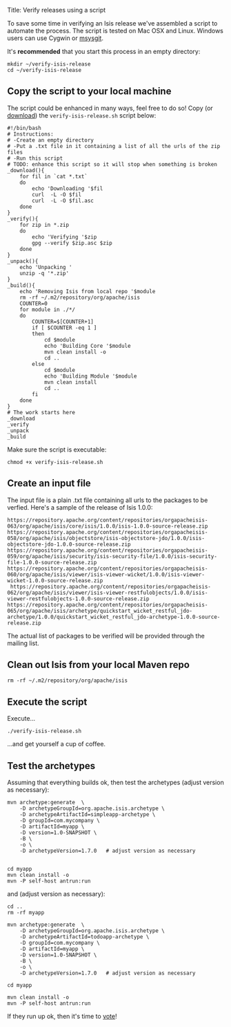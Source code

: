 Title: Verify releases using a script

To save some time in verifying an Isis release we've assembled a script to automate the process. The script is tested on Mac OSX and Linux.  Windows users can use Cygwin or [msysgit](http://msysgit.github.io/).

It's **recommended** that you start this process in an empty directory:

	mkdir ~/verify-isis-release
	cd ~/verify-isis-release

## Copy the script to your local machine 
	
The script could be enhanced in many ways, feel free to do so! Copy (or [download](resources/verify-isis-release.sh)) the `verify-isis-release.sh` script below:
	
	#!/bin/bash
	# Instructions:
	# -Create an empty directory
	# -Put a .txt file in it containing a list of all the urls of the zip files
	# -Run this script
	# TODO: enhance this script so it will stop when something is broken
	_download(){
		for fil in `cat *.txt`
		do
			echo 'Downloading '$fil
			curl  -L -O $fil
			curl  -L -O $fil.asc
		done
	}
	_verify(){
		for zip in *.zip
		do 
			echo 'Verifying '$zip	
			gpg --verify $zip.asc $zip 
		done
	}
	_unpack(){
		echo 'Unpacking '
		unzip -q '*.zip'
	}
	_build(){
		echo 'Removing Isis from local repo '$module
		rm -rf ~/.m2/repository/org/apache/isis
		COUNTER=0
		for module in ./*/
		do
			COUNTER=$[COUNTER+1]
			if [ $COUNTER -eq 1 ]
			then
				cd $module
				echo 'Building Core '$module
				mvn clean install -o
				cd ..
			else
				cd $module
				echo 'Building Module '$module
				mvn clean install
				cd ..
			fi
		done
	}
	# The work starts here 
	_download
	_verify
	_unpack
	_build

Make sure the script is executable:

	chmod +x verify-isis-release.sh


## Create an input file

The input file is a plain .txt file containing all urls to the packages to be verfied. Here's a sample of the release of Isis 1.0.0:

    https://repository.apache.org/content/repositories/orgapacheisis-063/org/apache/isis/core/isis/1.0.0/isis-1.0.0-source-release.zip
    https://repository.apache.org/content/repositories/orgapacheisis-058/org/apache/isis/objectstore/isis-objectstore-jdo/1.0.0/isis-objectstore-jdo-1.0.0-source-release.zip
    https://repository.apache.org/content/repositories/orgapacheisis-059/org/apache/isis/security/isis-security-file/1.0.0/isis-security-file-1.0.0-source-release.zip
    https://repository.apache.org/content/repositories/orgapacheisis-060/org/apache/isis/viewer/isis-viewer-wicket/1.0.0/isis-viewer-wicket-1.0.0-source-release.zip
     https://repository.apache.org/content/repositories/orgapacheisis-062/org/apache/isis/viewer/isis-viewer-restfulobjects/1.0.0/isis-viewer-restfulobjects-1.0.0-source-release.zip
    https://repository.apache.org/content/repositories/orgapacheisis-065/org/apache/isis/archetype/quickstart_wicket_restful_jdo-archetype/1.0.0/quickstart_wicket_restful_jdo-archetype-1.0.0-source-release.zip
    
The actual list of packages to be verified will be provided through the mailing list.

## Clean out Isis from your local Maven repo

    rm -rf ~/.m2/repository/org/apache/isis

## Execute the script
Execute...

    ./verify-isis-release.sh
    
…and get yourself a cup of coffee.

## Test the archetypes

Assuming that everything builds ok, then test the archetypes (adjust version as necessary):

    mvn archetype:generate  \
        -D archetypeGroupId=org.apache.isis.archetype \
        -D archetypeArtifactId=simpleapp-archetype \
        -D groupId=com.mycompany \
        -D artifactId=myapp \
        -D version=1.0-SNAPSHOT \
        -B \
        -o \
        -D archetypeVersion=1.7.0   # adjust version as necessary


    cd myapp
    mvn clean install -o
    mvn -P self-host antrun:run
    
and (adjust version as necessary):

    cd ..
    rm -rf myapp

    mvn archetype:generate  \
        -D archetypeGroupId=org.apache.isis.archetype \
        -D archetypeArtifactId=todoapp-archetype \
        -D groupId=com.mycompany \
        -D artifactId=myapp \
        -D version=1.0-SNAPSHOT \
        -B \
        -o \
        -D archetypeVersion=1.7.0   # adjust version as necessary

    cd myapp
    
    mvn clean install -o    
    mvn -P self-host antrun:run

If they run up ok, then it's time to [vote](verifying-releases.html)!
